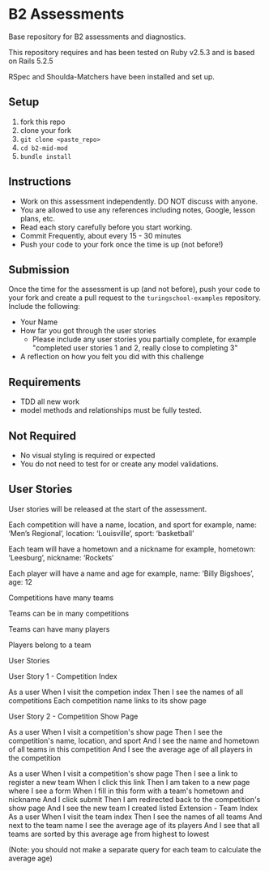 # B2 Assessments

Base repository for B2 assessments and diagnostics.

This repository requires and has been tested on Ruby v2.5.3 and is based on Rails 5.2.5

RSpec and Shoulda-Matchers have been installed and set up.

## Setup

1. fork this repo
2. clone your fork
3. `git clone <paste_repo>`
4. `cd b2-mid-mod`
5. `bundle install`

## Instructions

* Work on this assessment independently. DO NOT discuss with anyone.
* You are allowed to use any references including notes, Google, lesson plans, etc.
* Read each story carefully before you start working.
* Commit Frequently, about every 15 - 30 minutes
* Push your code to your fork once the time is up (not before!)

## Submission

Once the time for the assessment is up (and not before), push your code to your fork and create a pull request to the `turingschool-examples` repository. Include the following:

* Your Name
* How far you got through the user stories
  * Please include any user stories you partially complete, for example "completed user stories 1 and 2, really close to completing 3"
* A reflection on how you felt you did with this challenge

## Requirements

* TDD all new work
* model methods and relationships must be fully tested.

## Not Required

* No visual styling is required or expected
* You do not need to test for or create any model validations.

## User Stories

User stories will be released at the start of the assessment.


Each competition will have a name, location, and sport
for example, name: ‘Men’s Regional’, location: ‘Louisville’, sport: ‘basketball’

Each team will have a hometown and a nickname
for example, hometown: ‘Leesburg’, nickname: ‘Rockets’

Each player will have a name and age
for example, name: ‘Billy Bigshoes’, age: 12

Competitions have many teams

Teams can be in many competitions

Teams can have many players

Players belong to a  team




User Stories

User Story 1 - Competition Index

As a user
When I visit the competion index
Then I see the names of all competitions
Each competition name links to its show page


User Story 2 - Competition Show Page

As a user
When I visit a competition's show page
Then I see the competition's name, location, and sport
And I see the name and hometown of all teams in this competition
And I see the average age of all players in the competition



As a user
When I visit a competition's show page
Then I see a link to register a new team
When I click this link
Then I am taken to a new page where I see a form
When I fill in this form with a team's hometown and nickname
And I click submit
Then I am redirected back to the competition's show page
And I see the new team I created listed
Extension - Team Index
As a user
When I visit the team index
Then I see the names of all teams
And next to the team name I see the average age of its players
And I see that all teams are sorted by this average age from highest to lowest

(Note: you should not make a separate query for each team to calculate the average age)